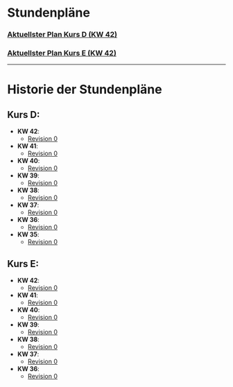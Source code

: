 # Stundenpläne

### [Aktuellster Plan Kurs D (KW 42)](./US_IT_2024_Sommer_FIAE_D_2024_abKW42.pdf)
### [Aktuellster Plan Kurs E (KW 42)](./US_IT_2024_Sommer_FIAE_E_2024_abKW42.pdf)

---

# Historie der Stundenpläne

## Kurs D:
- **KW 42**:
  - [Revision 0](./US_IT_2024_Sommer_FIAE_D_2024_abKW42.pdf)
- **KW 41**:
  - [Revision 0](./US_IT_2024_Sommer_FIAE_D_2024_abKW41.pdf)
- **KW 40**:
  - [Revision 0](./US_IT_2024_Sommer_FIAE_D_2024_abKW40.pdf)
- **KW 39**:
  - [Revision 0](./US_IT_2024_Sommer_FIAE_D_2024_abKW39.pdf)
- **KW 38**:
  - [Revision 0](./US_IT_2024_Sommer_FIAE_D_2024_abKW38.pdf)
- **KW 37**:
  - [Revision 0](./US_IT_2024_Sommer_FIAE_D_2024_abKW37.pdf)
- **KW 36**:
  - [Revision 0](./US_IT_2024_Sommer_FIAE_D_2024_abKW36.pdf)
- **KW 35**:
  - [Revision 0](./US_IT_2024_Sommer_FIAE_D_2024_abKW35.pdf)

## Kurs E:
- **KW 42**:
  - [Revision 0](./US_IT_2024_Sommer_FIAE_E_2024_abKW42.pdf)
- **KW 41**:
  - [Revision 0](./US_IT_2024_Sommer_FIAE_E_2024_abKW41.pdf)
- **KW 40**:
  - [Revision 0](./US_IT_2024_Sommer_FIAE_E_2024_abKW40.pdf)
- **KW 39**:
  - [Revision 0](./US_IT_2024_Sommer_FIAE_E_2024_abKW39.pdf)
- **KW 38**:
  - [Revision 0](./US_IT_2024_Sommer_FIAE_E_2024_abKW38.pdf)
- **KW 37**:
  - [Revision 0](./US_IT_2024_Sommer_FIAE_E_2024_abKW37.pdf)
- **KW 36**:
  - [Revision 0](./US_IT_2024_Sommer_FIAE_E_2024_abKW36.pdf)

